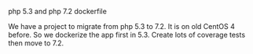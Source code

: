 php 5.3 and php 7.2 dockerfile

We have a project to migrate from php 5.3 to 7.2. It is on old CentOS 4 before. So we dockerize the app first in 5.3. Create lots of coverage tests then move to 7.2.
